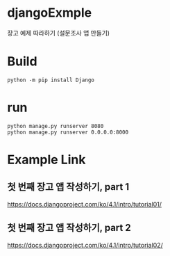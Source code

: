 # djangoExmple
장고 예제 따라하기 (설문조사 앱 만들기)

# Build
```
python -m pip install Django
```

# run
```
python manage.py runserver 8080
python manage.py runserver 0.0.0.0:8000
```

# Example Link
## 첫 번째 장고 앱 작성하기, part 1
https://docs.djangoproject.com/ko/4.1/intro/tutorial01/

## 첫 번째 장고 앱 작성하기, part 2
https://docs.djangoproject.com/ko/4.1/intro/tutorial02/